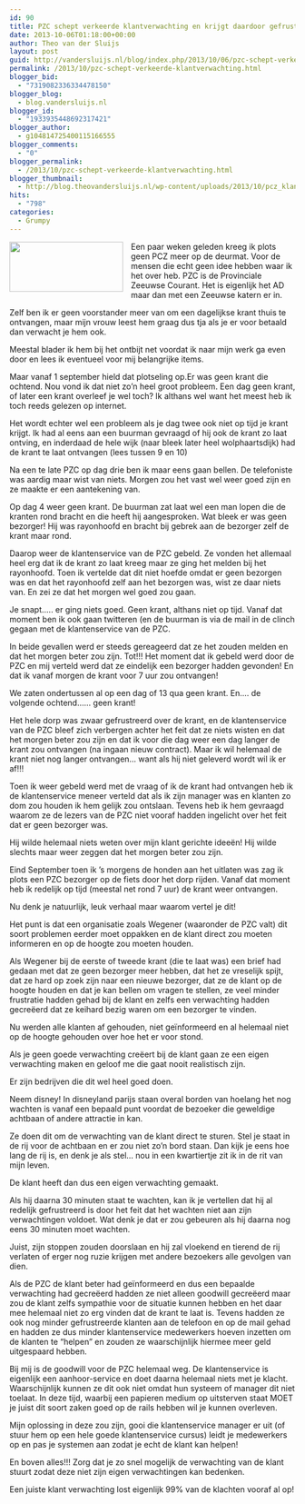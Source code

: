 ```yaml
---
id: 90
title: PZC schept verkeerde klantverwachting en krijgt daardoor gefrustreerde klanten.
date: 2013-10-06T01:18:00+00:00
author: Theo van der Sluijs
layout: post
guid: http://vandersluijs.nl/blog/index.php/2013/10/06/pzc-schept-verkeerde-klantverwachting/
permalink: /2013/10/pzc-schept-verkeerde-klantverwachting.html
blogger_bid:
  - "7319082336334478150"
blogger_blog:
  - blog.vandersluijs.nl
blogger_id:
  - "1933935448692317421"
blogger_author:
  - g104814725400115166555
blogger_comments:
  - "0"
blogger_permalink:
  - /2013/10/pzc-schept-verkeerde-klantverwachting.html
blogger_thumbnail:
  - http://blog.theovandersluijs.nl/wp-content/uploads/2013/10/pcz_klant_verwachting.png
hits:
  - "798"
categories:
  - Grumpy
---
```

<div style="clear: both; text-align: left;">
  <a href=https://vandersluijs.resultants-e.nl/2013/10/pcz_klant_verwachting.png" style="clear: left; float: left; margin-bottom: 1em; margin-right: 1em;"><img border="0" height="88" src=https://vandersluijs.resultants-e.nl/2013/10/pcz_klant_verwachting.png" width="200" /></a>
</div>

Een paar weken geleden kreeg ik plots geen PCZ meer op de deurmat. Voor de mensen die echt geen idee hebben waar ik het over heb. PZC is de Provinciale Zeeuwse Courant. Het is eigenlijk het AD maar dan met een Zeeuwse katern er in.

Zelf ben ik er geen voorstander meer van om een dagelijkse krant thuis te ontvangen, maar mijn vrouw leest hem graag dus tja als je er voor betaald dan verwacht je hem ook.

Meestal blader ik hem bij het ontbijt net voordat ik naar mijn werk ga even door en lees ik eventueel voor mij belangrijke items.

Maar vanaf 1 september hield dat plotseling op.<!--more-->Er was geen krant die ochtend. Nou vond ik dat niet zo&#8217;n heel groot probleem. Een dag geen krant, of later een krant overleef je wel toch? Ik althans wel want het meest heb ik toch reeds gelezen op internet.

Het wordt echter wel een probleem als je dag twee ook niet op tijd je krant krijgt. Ik had al eens aan een buurman gevraagd of hij ook de krant zo laat ontving, en inderdaad de hele wijk (naar bleek later heel wolphaartsdijk) had de krant te laat ontvangen (lees tussen 9 en 10)

Na een te late PZC op dag drie ben ik maar eens gaan bellen. De telefoniste was aardig maar wist van niets. Morgen zou het vast wel weer goed zijn en ze maakte er een aantekening van.

Op dag 4 weer geen krant. De buurman zat laat wel een man lopen die de kranten rond bracht en die heeft hij aangesproken. Wat bleek er was geen bezorger! Hij was rayonhoofd en bracht bij gebrek aan de bezorger zelf de krant maar rond.

Daarop weer de&nbsp;klantenservice&nbsp;van de PZC gebeld. Ze vonden het allemaal heel erg dat ik de krant zo laat kreeg maar ze ging het melden bij het rayonhoofd. Toen ik vertelde dat dit niet hoefde omdat er geen bezorgen was en dat het rayonhoofd zelf aan het bezorgen was, wist ze daar niets van. En zei ze dat het morgen wel goed zou gaan.

Je snapt….. er ging niets goed. Geen krant, althans niet op tijd. Vanaf dat moment ben ik ook gaan twitteren (en de buurman is via de mail in de clinch gegaan met de&nbsp;klantenservice&nbsp;van de PZC.

In beide gevallen werd er steeds gereageerd dat ze het zouden melden en dat het morgen beter zou zijn. Tot!!! Het moment dat ik gebeld werd door de PZC en mij verteld werd dat ze eindelijk een bezorger hadden gevonden! En dat ik vanaf morgen de krant voor 7 uur zou ontvangen!

We zaten ondertussen al op een dag of 13 qua geen krant. En…. de volgende ochtend…… geen krant!

Het hele dorp was zwaar gefrustreerd over de krant, en de klantenservice van de PZC bleef zich verbergen achter het feit dat ze niets wisten en dat het morgen beter zou zijn en dat ik voor die dag weer een dag langer de krant zou ontvangen (na ingaan nieuw contract). Maar ik wil helemaal de krant niet nog langer ontvangen… want als hij niet geleverd wordt wil ik er af!!!

Toen ik weer gebeld werd met de vraag of ik de krant had ontvangen heb ik de&nbsp;klantenservice meneer verteld dat als ik zijn manager was en klanten zo dom zou houden ik hem gelijk zou ontslaan. Tevens heb ik hem gevraagd waarom ze de lezers van de PZC niet vooraf hadden ingelicht over het feit dat er geen bezorger was.&nbsp;

Hij wilde helemaal niets weten over mijn klant gerichte ideeën! Hij wilde slechts maar weer zeggen dat het morgen beter zou zijn.

Eind September toen ik &#8217;s morgens de honden aan het uitlaten was zag ik plots een PZC bezorger op de fiets door het dorp rijden. Vanaf dat moment heb ik redelijk op tijd (meestal net rond 7 uur) de krant weer ontvangen.

Nu denk je natuurlijk, leuk verhaal maar waarom vertel je dit!

Het punt is dat een organisatie zoals Wegener (waaronder de PZC valt) dit soort problemen eerder moet oppakken en de klant direct zou moeten informeren en op de hoogte zou moeten houden.

Als Wegener bij de eerste of tweede krant (die te laat was) een brief had gedaan met dat ze geen bezorger meer hebben, dat het ze vreselijk spijt, dat ze hard op zoek zijn naar een nieuwe bezorger, dat ze de klant op de hoogte houden en dat je kan bellen om vragen te stellen, ze veel minder frustratie hadden gehad bij de klant en zelfs een verwachting hadden gecreëerd dat ze keihard bezig waren om een bezorger te vinden.

Nu werden alle klanten af gehouden, niet geïnformeerd en al helemaal niet op de hoogte gehouden over hoe het er voor stond.

Als je geen goede verwachting creëert bij de klant gaan ze een eigen verwachting maken en geloof me die gaat nooit realistisch zijn.

Er zijn bedrijven die dit wel heel goed doen.

Neem disney! In disneyland parijs staan overal borden van hoelang het nog wachten is vanaf een bepaald punt voordat de bezoeker die geweldige achtbaan of andere attractie in kan.

Ze doen dit om de verwachting van de klant direct te sturen. Stel je staat in de rij voor de achtbaan en er zou niet zo&#8217;n bord staan. Dan kijk je eens hoe lang de rij is, en denk je als stel… nou in een kwartiertje zit ik in de rit van mijn leven.

De klant heeft dan dus een eigen verwachting gemaakt.

Als hij daarna 30 minuten staat te wachten, kan ik je vertellen dat hij al redelijk gefrustreerd is door het feit dat het wachten niet aan zijn verwachtingen voldoet. Wat denk je dat er zou gebeuren als hij daarna nog eens 30 minuten moet wachten.

Juist, zijn stoppen zouden doorslaan en hij zal vloekend en tierend de rij verlaten of erger nog ruzie krijgen met andere bezoekers alle gevolgen van dien.

Als de PZC de klant beter had geïnformeerd en dus een bepaalde verwachting had gecreëerd hadden ze niet alleen goodwill&nbsp;gecreëerd&nbsp;maar zou de klant zelfs sympathie voor de situatie kunnen hebben en het daar mee helemaal niet zo erg vinden dat de krant te laat is. Tevens hadden ze ook nog minder gefrustreerde klanten aan de telefoon en op de mail gehad en hadden ze dus minder&nbsp;klantenservice medewerkers hoeven inzetten om de klanten te &#8220;helpen&#8221; en zouden ze waarschijnlijk hiermee meer geld uitgespaard hebben.

Bij mij is de goodwill voor de PZC helemaal weg. De klantenservice is eigenlijk een aanhoor-service en doet daarna helemaal niets met je klacht. Waarschijnlijk kunnen ze dit ook niet omdat hun systeem of manager dit niet toelaat. In deze tijd, waarbij een papieren medium op uitsterven staat MOET je juist dit soort zaken goed op de rails hebben wil je kunnen overleven.

Mijn oplossing in deze zou zijn, gooi die klantenservice manager er uit (of stuur hem op een hele goede klantenservice cursus) leidt je medewerkers op en pas je systemen aan zodat je echt de klant kan helpen!

En boven alles!!! Zorg dat je zo snel mogelijk de verwachting van de klant stuurt zodat deze niet zijn eigen verwachtingen kan bedenken.

Een juiste klant verwachting lost eigenlijk 99% van de klachten vooraf al op!